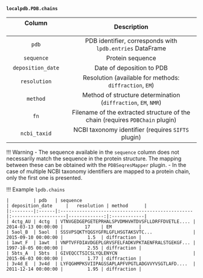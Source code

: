 **`localpdb.PDB.chains`**

| Column &nbsp;&nbsp;&nbsp;&nbsp;&nbsp;&nbsp;&nbsp;&nbsp;&nbsp;&nbsp;&nbsp;&nbsp;&nbsp;&nbsp;&nbsp;&nbsp;&nbsp;&nbsp;&nbsp;&nbsp;&nbsp;&nbsp;            | Description                             |
|:---------------------:|:---------------------------------------:|
| `pdb`                 | PDB identifier, corresponds with `lpdb.entries` DataFrame    |
| `sequence`            | Protein sequence     |
| `deposition_date`     | Date of deposition to PDB               |
| `resolution`          | Resolution (available for methods: `diffraction`, `EM`)        |
| `method`              | Method of structure determination (`diffraction`, `EM`, `NMR`) |
| `fn`                  | Filename of the extracted structure of the chain (requires `PDBChain` plugin) |
| `ncbi_taxid`          | NCBI taxonomy identifier (requires `SIFTS` plugin)  |

!!! Warning
    - The sequence available in the `sequence` column does not necessarily match the sequence in the protein structure. The mapping between these can be obtained with the `PDBSeqresMapper` plugin.
    - In the case of multiple NCBI taxonomy identifiers are mapped to a protein chain, only the first one is presented.


!!! Example
    `lpdb.chains`

    |         | pdb   | sequence                                                                                                                                                                                                                                               | deposition_date     |   resolution | method      |
    |:--------|:------|:-------------------------------------------------|:--------------------|-------------:|:------------|
    | 4ctg_AU | 4ctg  | VTNVGEDGEPGETEPRHALSPVDMHVHTDVSFLLDRFFDVETLE.... | 2014-03-13 00:00:00 |        17    | EM          |
    | 5aol_B  | 5aol  | SSSVPSQKTYQGSYGFRLGFLHSGTAKSVTC...               | 2015-09-10 00:00:00 |         1.5  | diffraction |
    | 1awt_F  | 1awt  | VNPTVFFDIAVDGEPLGRVSFELFADKVPKTAENFRALSTGEKGF... | 1997-10-05 00:00:00 |         2.55 | diffraction |
    | 5bts_A  | 5bts  | GIVEQCCTSICSLYQLENYCN                            | 2015-06-03 00:00:00 |         1.77 | diffraction |
    | 3v4d_E  | 3v4d  | LYFQGHMPKSVIIPAGSSAPLAPFVPGTLADGVVYVSGTLAFD....  | 2011-12-14 00:00:00 |         1.95 | diffraction |


